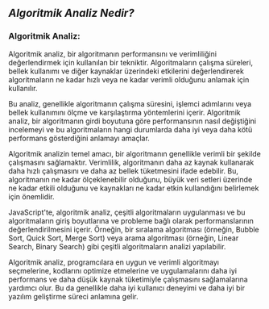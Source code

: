 ## _Algoritmik Analiz Nedir?_


### Algoritmik Analiz: 

 Algoritmik analiz, bir algoritmanın performansını ve verimliliğini değerlendirmek için kullanılan bir tekniktir. Algoritmaların çalışma süreleri, bellek kullanımı ve diğer kaynaklar üzerindeki etkilerini değerlendirerek algoritmaların ne kadar hızlı veya ne kadar verimli olduğunu anlamak için kullanılır.

Bu analiz, genellikle algoritmanın çalışma süresini, işlemci adımlarını veya bellek kullanımını ölçme ve karşılaştırma yöntemlerini içerir. Algoritmik analiz, bir algoritmanın girdi boyutuna göre performansının nasıl değiştiğini incelemeyi ve bu algoritmaların hangi durumlarda daha iyi veya daha kötü performans gösterdiğini anlamayı amaçlar.

Algoritmik analizin temel amacı, bir algoritmanın genellikle verimli bir şekilde çalışmasını sağlamaktır. Verimlilik, algoritmanın daha az kaynak kullanarak daha hızlı çalışmasını ve daha az bellek tüketmesini ifade edebilir. Bu, algoritmanın ne kadar ölçeklenebilir olduğunu, büyük veri setleri üzerinde ne kadar etkili olduğunu ve kaynakları ne kadar etkin kullandığını belirlemek için önemlidir.

JavaScript'te, algoritmik analiz, çeşitli algoritmaların uygulanması ve bu algoritmaların giriş boyutlarına ve probleme bağlı olarak performanslarının değerlendirilmesini içerir. Örneğin, bir sıralama algoritması (örneğin, Bubble Sort, Quick Sort, Merge Sort) veya arama algoritması (örneğin, Linear Search, Binary Search) gibi çeşitli algoritmaların analizi yapılabilir.

Algoritmik analiz, programcılara en uygun ve verimli algoritmayı seçmelerine, kodlarını optimize etmelerine ve uygulamalarını daha iyi performans ve daha düşük kaynak tüketimiyle çalışmasını sağlamalarına yardımcı olur. Bu da genellikle daha iyi kullanıcı deneyimi ve daha iyi bir yazılım geliştirme süreci anlamına gelir.

